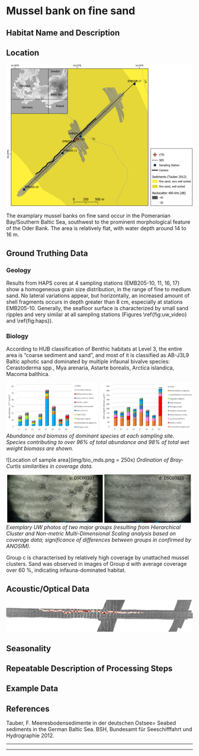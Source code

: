 # Mussel bank on fine sand

## Habitat Name and Description


## Location

![Location of sample area](img/oderbank_overview.png)

The examplary mussel banks on fine sand occur in the Pomeranian Bay/Southern Baltic Sea, southwest to the prominent morphological feature of the Oder Bank. The area is relatively flat, with water depth around 14 to 16 m.

## Ground Truthing Data
### Geology
Results from HAPS cores at 4 sampling stations (EMB205-10, 11, 16, 17) show a homogeneous grain size distribution, in the range of fine to medium sand. No lateral variations appear, but horizontally, an increased amount of shell fragments occurs in depth greater than 8 cm, especially at stations EMB205-10. Generally, the seafloor surface is characterized by small sand ripples and very similar at all sampling stations (Figures \ref{fig:uw_video} and \ref{fig:haps}).


### Biology
According to HUB classification of Benthic habitats at Level 3, the entire area is “coarse sediment and sand”, and most of it is classified as 
AB-J3L9 Baltic aphotic sand dominated by multiple infaunal bivalve species: Cerastoderma spp., Mya arenaria, Astarte borealis, Arctica islandica, Macoma balthica.

![Location of sample area](img/bio_abundance.png)
*Abundance and biomass of dominant species at each sampling site. Species contributing to over 96% of total abundance and 98% of total wet weight biomass are shown.*


![Location of sample area](img/bio_mds.png = 250x)
*Ordination of Bray-Curtis similarities in coverage data.*


![Location of sample area](img/bio_videostills.png)
*Exemplary UW photos of two major groups (resulting from Hierarchical Cluster and Non-metric Multi-Dimensional Scaling analysis based on coverage data; significance of differences between groups in confirmed by ANOSIM).*

Group c is characterised by relatively high coverage by unattached mussel clusters.
Sand was observed in images of Group d with average coverage over 60 %, indicating infauna-dominated habitat.

## Acoustic/Optical Data



![Location of sample area](img/backscatter_all_400plus.png)

## Seasonality


## Repeatable Description of Processing Steps

## Example Data

## References
Tauber, F. Meeresbodensedimente in der deutschen Ostsee= Seabed sediments in the German Baltic Sea. BSH, Bundesamt für Seeschifffahrt und Hydrographie 2012.

---


---
